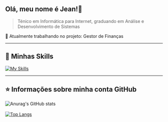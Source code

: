 ## Olá, meu nome é <strong>Jean!</strong>👋

> Ténico em Informática para Internet, graduando em Análise e Desenvolvimento de Sistemas

🔭 Atualmente trabalhando no projeto: Gestor de Finanças

----

## 🚀 Minhas Skills

[![My Skills](https://skills.thijs.gg/icons?i=python,js,java,c,django,bootstrap,html,css,linux)](https://skills.thijs.gg)

---

## ⭐ Informações sobre minha conta GitHub

![Anurag's GitHub stats](https://github-readme-stats.vercel.app/api?username=JeanCarlos899&show_icons=true&theme=dracula)
<br><br>
[![Top Langs](https://github-readme-stats.vercel.app/api/top-langs/?username=JeanCarlos899&layout=compact&theme=dracula)](https://github.com/anuraghazra/github-readme-stats)
